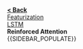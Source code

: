 [**< Back**](Model-Design)  
[Featurization](Featurization)  
[LSTM](LSTM)  
**Reinforced Attention**  
{{SIDEBAR_POPULATE}}  